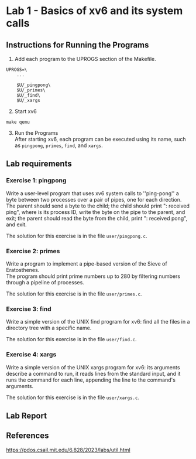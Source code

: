 # Lab 1 - Basics of xv6 and its system calls

## Instructions for Running the Programs
1. Add each program to the UPROGS section of the Makefile. 

```
UPROGS=\
    ...

    $U/_pingpong\
    $U/_primes\
    $U/_find\
    $U/_xargs
```

2. Start xv6 
```
make qemu
```

3. Run the Programs \
After starting xv6, each program can be executed using its name, such as `pingpong`, `primes`, `find`, and `xargs`.

## Lab requirements
### Exercise 1: pingpong
Write a user-level program that uses xv6 system calls to ''ping-pong'' a byte between two
processes over a pair of pipes, one for each direction. The parent should send a byte to the
child; the child should print "<pid>: received ping", where <pid> is its process ID, write the
byte on the pipe to the parent, and exit; the parent should read the byte from the child, print
"<pid>: received pong", and exit. 

The solution for this exercise is in the file `user/pingpong.c`.

### Exercise 2: primes
Write a program to implement a pipe-based version of the Sieve of Eratosthenes. \
The program should print prime numbers up to 280 by filtering numbers through a pipeline of processes.

The solution for this exercise is in the file `user/primes.c`.


### Exercise 3: find
Write a simple version of the UNIX find program for xv6: find all the files in a directory tree with a specific name. 

The solution for this exercise is in the file `user/find.c`.


### Exercise 4: xargs
Write a simple version of the UNIX xargs program for xv6: its arguments describe a command to run, it reads lines from the standard input, and it runs the command for each line, appending the line to the command's arguments.

The solution for this exercise is in the file `user/xargs.c`.


## Lab Report


## References
https://pdos.csail.mit.edu/6.828/2023/labs/util.html
